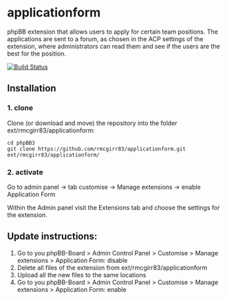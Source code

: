 applicationform
=========================

phpBB extension that allows users to apply for certain team positions. The applications are sent to a forum, as chosen in the ACP settings of the extension, where administrators can read them and see if the users are the best for the position.

[![Build Status](https://travis-ci.org/rmcgirr83/applicationform.svg?branch=master)](https://travis-ci.org/rmcgirr83/applicationform)
## Installation

### 1. clone
Clone (or download and move) the repository into the folder ext/rmcgirr83/applicationform:

```
cd phpBB3
git clone https://github.com/rmcgirr83/applicationform.git ext/rmcgirr83/applicationform/
```

### 2. activate
Go to admin panel -> tab customise -> Manage extensions -> enable Application Form

Within the Admin panel visit the Extensions tab and choose the settings for the extension.

## Update instructions:
1. Go to you phpBB-Board > Admin Control Panel > Customise > Manage extensions > Application Form: disable
2. Delete all files of the extension from ext/rmcgirr83/applicationform
3. Upload all the new files to the same locations
4. Go to you phpBB-Board > Admin Control Panel > Customise > Manage extensions > Application Form: enable
